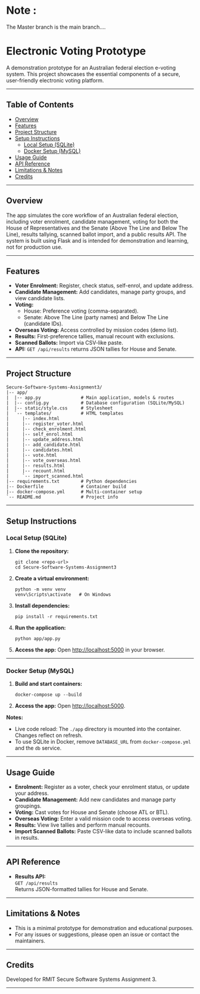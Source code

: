 # Note : 
The Master branch is the main branch....

# Electronic Voting Prototype

A demonstration prototype for an Australian federal election e-voting system. This project showcases the essential components of a secure, user-friendly electronic voting platform.

---

## Table of Contents

- [Overview](#overview)
- [Features](#features)
- [Project Structure](#project-structure)
- [Setup Instructions](#setup-instructions)
  - [Local Setup (SQLite)](#local-setup-sqlite)
  - [Docker Setup (MySQL)](#docker-setup-mysql)
- [Usage Guide](#usage-guide)
- [API Reference](#api-reference)
- [Limitations & Notes](#limitations--notes)
- [Credits](#credits)

---

## Overview

The app simulates the core workflow of an Australian federal election, including voter enrolment, candidate management, voting for both the House of Representatives and the Senate (Above The Line and Below The Line), results tallying, scanned ballot import, and a public results API. The system is built using Flask and is intended for demonstration and learning, not for production use.

---

## Features

- **Voter Enrolment:** Register, check status, self-enrol, and update address.
- **Candidate Management:** Add candidates, manage party groups, and view candidate lists.
- **Voting:** 
  - House: Preference voting (comma-separated).
  - Senate: Above The Line (party names) and Below The Line (candidate IDs).
- **Overseas Voting:** Access controlled by mission codes (demo list).
- **Results:** First-preference tallies, manual recount with exclusions.
- **Scanned Ballots:** Import via CSV-like paste.
- **API:** `GET /api/results` returns JSON tallies for House and Senate.

---

## Project Structure

```
Secure-Software-Systems-Assignment3/
|-- app/
|  |-- app.py               # Main application, models & routes
|  |-- config.py            # Database configuration (SQLite/MySQL)
|  |-- static/style.css     # Stylesheet
|  `-- templates/           # HTML templates
|     |-- index.html
|     |-- register_voter.html
|     |-- check_enrolment.html
|     |-- self_enrol.html
|     |-- update_address.html
|     |-- add_candidate.html
|     |-- candidates.html
|     |-- vote.html
|     |-- vote_overseas.html
|     |-- results.html
|     |-- recount.html
|     `-- import_scanned.html
|-- requirements.txt        # Python dependencies
|-- Dockerfile              # Container build
|-- docker-compose.yml      # Multi-container setup
`-- README.md               # Project info
```

---

## Setup Instructions

### Local Setup (SQLite)

1. **Clone the repository:**
   ```
   git clone <repo-url>
   cd Secure-Software-Systems-Assignment3
   ```

2. **Create a virtual environment:**
   ```
   python -m venv venv
   venv\Scripts\activate   # On Windows
   ```

3. **Install dependencies:**
   ```
   pip install -r requirements.txt
   ```

4. **Run the application:**
   ```
   python app/app.py
   ```

5. **Access the app:**
   Open [http://localhost:5000](http://localhost:5000) in your browser.

---

### Docker Setup (MySQL)

1. **Build and start containers:**
   ```
   docker-compose up --build
   ```

2. **Access the app:**
   Open [http://localhost:5000](http://localhost:5000).

**Notes:**
- Live code reload: The `./app` directory is mounted into the container. Changes reflect on refresh.
- To use SQLite in Docker, remove `DATABASE_URL` from `docker-compose.yml` and the `db` service.

---

## Usage Guide

- **Enrolment:** Register as a voter, check your enrolment status, or update your address.
- **Candidate Management:** Add new candidates and manage party groupings.
- **Voting:** Cast votes for House and Senate (choose ATL or BTL).
- **Overseas Voting:** Enter a valid mission code to access overseas voting.
- **Results:** View live tallies and perform manual recounts.
- **Import Scanned Ballots:** Paste CSV-like data to include scanned ballots in results.

---

## API Reference

- **Results API:**  
  `GET /api/results`  
  Returns JSON-formatted tallies for House and Senate.

---

## Limitations & Notes

- This is a minimal prototype for demonstration and educational purposes.
- For any issues or suggestions, please open an issue or contact the maintainers.

---

## Credits
Developed for RMIT Secure Software Systems Assignment 3.

---
